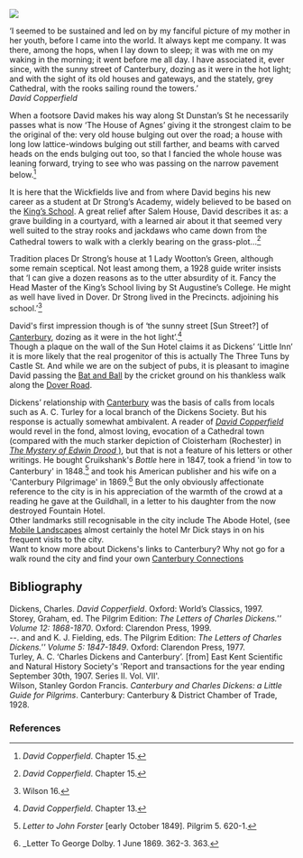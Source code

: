 <a href="https://www.kent-maps.online"><img src="https://kent-map.github.io/mdpress/juncture/ve-button.png"></a>
<param ve-config title="Dickens and Canterbury" author="Professor Carolyn Oulton" layout="vtl" banner="https://raw.githubusercontent.com/kent-map/images/main/banners/19c.jpg">

<param ve-entity eid="Q29303" aliases="Canterbury">

‘I seemed to be sustained and led on by my fanciful picture of my mother in her youth, before I came into the world. It always kept me company. It was there, among the hops, when I lay down to sleep; it was with me on my waking in the morning; it went before me all day. I have associated it, ever since, with the sunny street of Canterbury, dozing as it were in the hot light; and with the sight of its old houses and gateways, and the stately, grey Cathedral, with the rooks sailing round the towers.’   
_David Copperfield_
<param ve-image url="https://raw.githubusercontent.com/kent-map/images/main/dickens/In_Dickens_Land._The_Little_Inn,_Canterbury.jpg" label="Little Inn, Dickens Land">

When a footsore David makes his way along St Dunstan’s St he necessarily passes what is now ‘The House of Agnes’ giving it the strongest claim to be the original of the:
very old house bulging out over the road; a house with long low lattice-windows bulging out still farther, and beams with carved heads on the ends bulging out too, so that I fancied the whole house was leaning forward, trying to see who was passing on the narrow pavement below.[^ref1]
<param ve-compare curtain url="https://stor.artstor.org/stor/d4255b03-4d19-411c-b6b5-cd6e7632fe73" label="House of Agnes">
<param ve-compare url="https://stor.artstor.org/stor/aaceb5d3-7946-4843-8443-d6663752501a" label="House of Agnes, 2021 by Nat Lowden and Sara Gelencer">
  
It is here that the Wickfields live and from where David begins his new career as a student at Dr Strong’s Academy, widely believed to be based on the [King’s School](http://www.kings-archives.co.uk/books-about-kings/memories-of-kings/charles-dickens-david-copperfield/). A great relief after Salem House, David describes it as:
a grave building in a courtyard, with a learned air about it that seemed very well suited to the stray rooks and jackdaws who came down from the Cathedral towers to walk with a clerkly bearing on the grass-plot…[^ref2]
<param ve-image url="https://stor.artstor.org/stor/c7538ee6-6e4e-4321-a748-578148758e2a" label="Mint Yard 12079 Kings School" attribution=" By kind permission of Peter Henderson">

Tradition places Dr Strong’s house at 1 Lady Wootton’s Green, although some remain sceptical. Not least among them, a 1928 guide writer insists that ‘I can give a dozen reasons as to the utter absurdity of it. Fancy the Head Master of the King’s School living by St Augustine’s College. He might as well have lived in Dover. Dr Strong lived in the Precincts. adjoining his school.’[^ref3]
<param ve-compare curtain url="https://stor.artstor.org/stor/f5acfe60-3c2c-4d9e-979f-2ec2896ebb2d" label="St Augustine's College, Canterbury, 2021">
<param ve-compare url="https://stor.artstor.org/stor/deb8a6fd-bc51-42fb-8ac2-28b556c482ab" label="St Augustine's College, Canterbury (1905 or earlier)">

David's first impression though is of ‘the sunny street [Sun Street?] of [Canterbury](/19c/19c-canterbury), dozing as it were in the hot light’.[^ref4]   
Though a plaque on the wall of the Sun Hotel claims it as Dickens’ ‘Little Inn’ it is more likely that the real progenitor of this is actually The Three Tuns by Castle St. And while we are on the subject of pubs, it is pleasant to imagine David passing the [Bat and Ball](http://www.dover-kent.com/Bat-and-Ball-Canterbury.html) by the cricket ground on his thankless walk along the [Dover Road](/dickens/david-copperfield-dover-road).
<param ve-compare curtain url="https://stor.artstor.org/stor/540e3df7-9640-4a34-bdd0-0db1e789a285" label="Sun Hotel">
<param ve-compare url="https://stor.artstor.org/stor/8f86d018-12aa-4b58-9f8b-d3c309d41e31" label="Sun Hotel, 2021 by Becca Miller, Charli Salter-Mclean, Chloe Bartolo">
 
Dickens’ relationship with [Canterbury](/19c/19c-canterbury) was the basis of calls from locals such as A. C. Turley for a local branch of the Dickens Society. But his response is actually somewhat ambivalent. A reader of [_David Copperfield_](/dickens/david-copperfield-curated-walk) would revel in the fond, almost loving, evocation of a Cathedral town (compared with the much starker depiction of Cloisterham (Rochester) in [_The Mystery of Edwin Drood_ )](/dickens/edwin-drood-curated-walk), but that is not a feature of his letters or other writings. He bought Cruikshank's _Bottle_ here in 1847, took a friend 'in tow to Canterbury' in 1848.[^ref5] and took his American publisher and his wife on a 'Canterbury Pilgrimage' in 1869.[^ref6] But the only obviously affectionate reference to the city is in his appreciation of the warmth of the crowd at a reading he gave at the Guildhall, in a letter to his daughter from the now destroyed Fountain Hotel.    
Other landmarks still recognisable in the city include The Abode Hotel, (see [Mobile Landscapes](/dickens/mobile-landscapes) almost certainly the hotel Mr Dick stays in on his frequent visits to the city.   
Want to know more about Dickens's links to Canterbury? Why not go for a walk round the city and find your own [Canterbury Connections](https://drive.google.com/file/d/1ijH_Pcg1JQ8KMtBShCS70j9IdLvth5i3/view)
<param ve-image url="https://upload.wikimedia.org/wikipedia/commons/6/6f/Abode_Hotel_Canterbury.jpg" label="Abode Hotel, Canterbury" attribution="DaKey2insight, CC BY-SA 4.0, via Wikimedia Commons">

## Bibliography

Dickens, Charles. _David Copperfield_. Oxford: World’s Classics, 1997.   
Storey, Graham, ed. The Pilgrim Edition: _The Letters of Charles Dickens.'' Volume 12: 1868-1870_. Oxford: Clarendon Press, 1999.   
--. and and K. J. Fielding, eds. The Pilgrim Edition: _The Letters of Charles Dickens.'' Volume 5: 1847-1849_. Oxford: Clarendon Press, 1977.   
Turley, A. C. ‘Charles Dickens and Canterbury’. [from] East Kent Scientific and Natural History Society's 'Report and transactions for the year ending September 30th, 1907. Series II. Vol. VII'.   
Wilson, Stanley Gordon Francis. _Canterbury and Charles Dickens: a Little Guide for Pilgrims_. Canterbury: Canterbury & District Chamber of Trade, 1928.   
<param ve-image url="https://upload.wikimedia.org/wikipedia/commons/d/de/David_reaches_Canterbury%2C_from_David_Copperfield_art_by_Frank_Reynolds.jpg" label="David reaches Canterbury" attribution="Artwork by Frank Reynolds (1876-1853), Public domain, via Wikimedia Commons">

### References

[^ref1]: _David Copperfield_. Chapter 15.   
[^ref2]: _David Copperfield_. Chapter 15.   
[^ref3]: Wilson 16.   
[^ref4]: _David Copperfield_. Chapter 13.    
[^ref5]: _Letter to John Forster_ [early October 1849]. Pilgrim 5. 620-1.   
[^ref6]: _Letter To George Dolby. 1 June 1869. 362-3. 363.   

